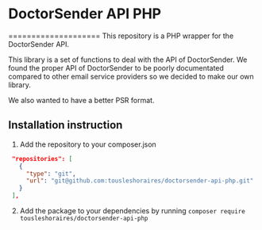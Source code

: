 # DoctorSender API PHP
====================
This repository is a PHP wrapper for the DoctorSender API.

This library is a set of functions to deal with the API of DoctorSender.
We found the proper API of DoctorSender to be poorly documentated compared to other email service providers so we decided to make our own library.

We also wanted to have a better PSR format.

Installation instruction
------------------------
1. Add the repository to your composer.json
```json
 "repositories": [
   {
     "type": "git",
     "url": "git@github.com:tousleshoraires/doctorsender-api-php.git"
   }
 ],
```

2. Add the package to your dependencies by running
`composer require tousleshoraires/doctorsender-api-php`
